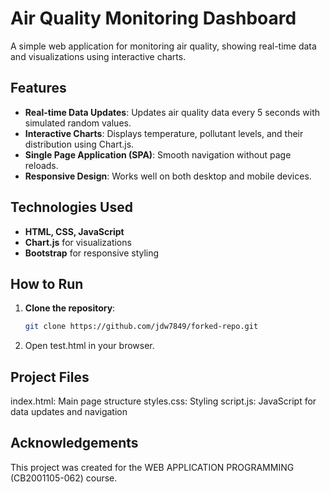 # Air Quality Monitoring Dashboard

A simple web application for monitoring air quality, showing real-time data and visualizations using interactive charts.

## Features

- **Real-time Data Updates**: Updates air quality data every 5 seconds with simulated random values.
- **Interactive Charts**: Displays temperature, pollutant levels, and their distribution using Chart.js.
- **Single Page Application (SPA)**: Smooth navigation without page reloads.
- **Responsive Design**: Works well on both desktop and mobile devices.

## Technologies Used

- **HTML, CSS, JavaScript**
- **Chart.js** for visualizations
- **Bootstrap** for responsive styling

## How to Run

1. **Clone the repository**:
   ```bash
   git clone https://github.com/jdw7849/forked-repo.git

2. Open test.html in your browser.

## Project Files
index.html: Main page structure
styles.css: Styling
script.js: JavaScript for data updates and navigation

## Acknowledgements
This project was created for the WEB APPLICATION PROGRAMMING (CB2001105-062) course.
